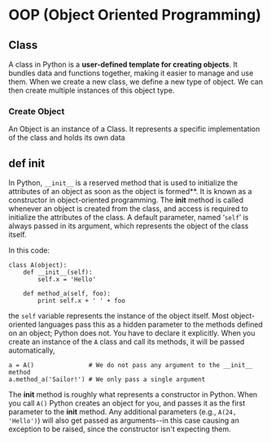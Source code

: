 # OOP (Object Oriented Programming)

## Class
A class in Python is a **user-defined template for creating objects**. It bundles data and functions together, making it easier to manage and use them. When we create a new class, we define a new type of object. We can then create multiple instances of this object type.
### Create Object
An Object is an instance of a Class. It represents a specific implementation of the class and holds its own data

## def __init__
In Python, ```__init__``` is a reserved method that is used to initialize the attributes of an object as soon as the object is formed**. It is known as a constructor in object-oriented programming. The __init__ method is called whenever an object is created from the class, and access is required to initialize the attributes of the class. A default parameter, named ‘```self```’ is always passed in its argument, which represents the object of the class itself.

In this code:
```
class A(object):
    def __init__(self):
        self.x = 'Hello'

    def method_a(self, foo):
        print self.x + ' ' + foo
```

the ```self``` variable represents the instance of the object itself. Most object-oriented languages pass this as a hidden parameter to the methods defined on an object; Python does not. You have to declare it explicitly. When you create an instance of the ```A``` class and call its methods, it will be passed automatically, 
```
a = A()               # We do not pass any argument to the __init__ method
a.method_a('Sailor!') # We only pass a single argument
```

The __init__ method is roughly what represents a constructor in Python. When you call ```A()``` Python creates an object for you, and passes it as the first parameter to the __init__ method. Any additional parameters (e.g., ```A(24, 'Hello')```) will also get passed as arguments--in this case causing an exception to be raised, since the constructor isn't expecting them.